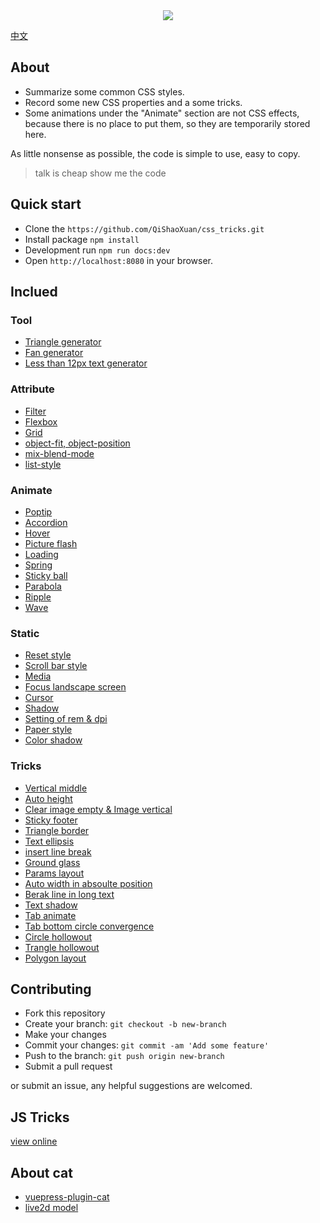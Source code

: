 <div align="center"><img src="https://raw.githubusercontent.com/QiShaoXuan/css_tricks/master/logo.png"></div>

<a href='https://github.com/QiShaoXuan/css_tricks/'>中文</a>

## About

- Summarize some common CSS styles.
- Record some new CSS properties and a some tricks.
- Some animations under the "Animate" section are not CSS effects, because there is no place to put them, so they are temporarily stored here.

As little nonsense as possible, the code is simple to use, easy to copy.

> talk is cheap show me the code

## Quick start

- Clone the `https://github.com/QiShaoXuan/css_tricks.git`
- Install package `npm install`
- Development run `npm run docs:dev`
- Open `http://localhost:8080` in your browser.

## Inclued 

### Tool
- <a href="https://qishaoxuan.github.io/css_tricks/_en/createTriangle/">Triangle generator</a>
- <a href="https://qishaoxuan.github.io/css_tricks/_en/sector/">Fan generator</a>
- <a href="https://qishaoxuan.github.io/css_tricks/_en/smallFont/">Less than 12px text generator</a>

### Attribute
- <a href="https://qishaoxuan.github.io/css_tricks/_en/filter/">Filter</a>
- <a href="https://qishaoxuan.github.io/css_tricks/_en/flexbox/">Flexbox</a>
- <a href="https://qishaoxuan.github.io/css_tricks/_en/grid/">Grid</a>
- <a href="https://qishaoxuan.github.io/css_tricks/_en/object/">object-fit, object-position</a>
- <a href="https://qishaoxuan.github.io/css_tricks/_en/mixBlendMode/">mix-blend-mode</a>
- <a href="https://qishaoxuan.github.io/css_tricks/_en/list/">list-style</a>

### Animate
- <a href="https://qishaoxuan.github.io/css_tricks/_en/poptip/">Poptip</a>
- <a href="https://qishaoxuan.github.io/css_tricks/_en/accordion/">Accordion</a>
- <a href="https://qishaoxuan.github.io/css_tricks/_en/hover/">Hover</a>
- <a href="https://qishaoxuan.github.io/css_tricks/_en/flash/">Picture flash</a>
- <a href="https://qishaoxuan.github.io/css_tricks/_en/loading/">Loading</a>
- <a href="https://qishaoxuan.github.io/css_tricks/_en/spring/">Spring</a>
- <a href="https://qishaoxuan.github.io/css_tricks/_en/stickyBall/">Sticky ball</a>
- <a href="https://qishaoxuan.github.io/css_tricks/_en/parabola/">Parabola</a>
- <a href="https://qishaoxuan.github.io/css_tricks/_en/notCSS/ripple">Ripple</a>
- <a href="https://qishaoxuan.github.io/css_tricks/_en/notCSS/wave">Wave</a>

### Static
- <a href="https://qishaoxuan.github.io/css_tricks/_en/reset/">Reset style</a>
- <a href="https://qishaoxuan.github.io/css_tricks/_en/scrollTemp/">Scroll bar style</a>
- <a href="https://qishaoxuan.github.io/css_tricks/_en/media/">Media</a>
- <a href="https://qishaoxuan.github.io/css_tricks/_en/landscapeScreen/">Focus landscape screen</a>
- <a href="https://qishaoxuan.github.io/css_tricks/_en/cursor/">Cursor</a>
- <a href="https://qishaoxuan.github.io/css_tricks/_en/shadow/">Shadow</a>
- <a href="https://qishaoxuan.github.io/css_tricks/_en/remDpi/">Setting of rem & dpi</a>
- <a href="https://qishaoxuan.github.io/css_tricks/_en/paper/">Paper style</a>
- <a href="https://qishaoxuan.github.io/css_tricks/_en/colorShadow/">Color shadow</a>

### Tricks
- <a href="https://qishaoxuan.github.io/css_tricks/_en/verticalMiddle/">Vertical middle</a>
- <a href="https://qishaoxuan.github.io/css_tricks/_en/autoHeight/">Auto height</a>
- <a href="https://qishaoxuan.github.io/css_tricks/_en/vertical/">Clear image empty & Image vertical</a>
- <a href="https://qishaoxuan.github.io/css_tricks/_en/bottom/">Sticky footer</a>
- <a href="https://qishaoxuan.github.io/css_tricks/_en/triangle/">Triangle border</a>
- <a href="https://qishaoxuan.github.io/css_tricks/_en/ellipsis/">Text ellipsis</a>
- <a href="https://qishaoxuan.github.io/css_tricks/_en/lineBreak/">insert line break</a>
- <a href="https://qishaoxuan.github.io/css_tricks/_en/glass/">Ground glass</a>
- <a href="https://qishaoxuan.github.io/css_tricks/_en/align/">Params layout</a>
- <a href="https://qishaoxuan.github.io/css_tricks/_en/positionWidth/">Auto width in absoulte position</a>
- <a href="https://qishaoxuan.github.io/css_tricks/_en/longText/">Berak line in long text</a>
- <a href="https://qishaoxuan.github.io/css_tricks/_en/textShadow/">Text shadow</a>
- <a href="https://qishaoxuan.github.io/css_tricks/_en/tab/">Tab animate</a>
- <a href="https://qishaoxuan.github.io/css_tricks/_en/tab/circle-border.md">Tab bottom circle convergence</a>
- <a href="https://qishaoxuan.github.io/css_tricks/_en/hollowOut/">Circle hollowout</a>
- <a href="https://qishaoxuan.github.io/css_tricks/_en/hollowOut/trangle.md">Trangle hollowout</a>
- <a href="https://qishaoxuan.github.io/css_tricks/_en/polygonLayout/">Polygon layout</a>


## Contributing

- Fork this repository
- Create your branch: `git checkout -b new-branch`
- Make your changes
- Commit your changes: `git commit -am 'Add some feature'`
- Push to the branch: `git push origin new-branch`
- Submit a pull request

or submit an issue, any helpful suggestions are welcomed.

## JS Tricks
<a href="https://qishaoxuan.github.io/js_tricks/" target="_blank">view online</a>

## About cat

- <a href="https://github.com/QiShaoXuan/vuepress-plugin-cat" target="_blank">vuepress-plugin-cat</a>
- <a href="https://github.com/QiShaoXuan/live2DModel">live2d model</a>
